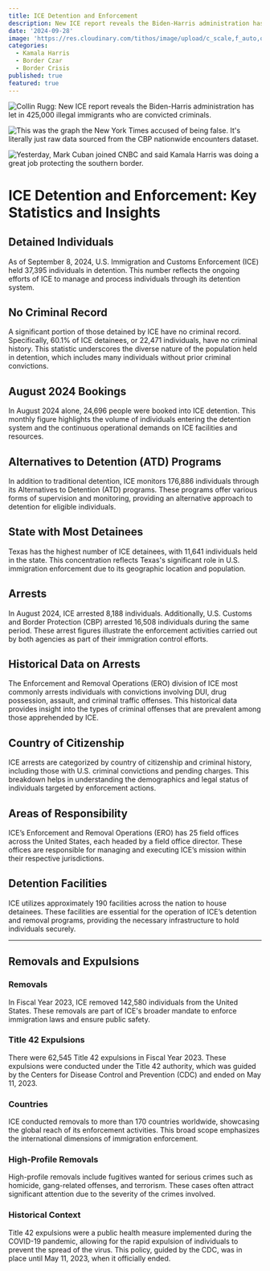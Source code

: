 ```yaml
---
title: ICE Detention and Enforcement
description: New ICE report reveals the Biden-Harris administration has let in 425,000 illegal immigrants who are convicted criminals.
date: '2024-09-28'
image: 'https://res.cloudinary.com/tithos/image/upload/c_scale,f_auto,q_auto:eco,w_1000/v1727555109/border-crisis-hero_qbayoz.webp'
categories:
  - Kamala Harris
  - Border Czar
  - Border Crisis
published: true
featured: true
---
```


<script>
  import { Image } from '../lib';
</script>

<Image
  src="https://res.cloudinary.com/tithos/image/upload/f_auto,q_auto:eco/v1727555109/border-crisis-2_hczyd4.png"
  alt="Collin Rugg: New ICE report reveals the Biden-Harris administration has let in 425,000 illegal immigrants who are convicted criminals."
/>

<Image
  src="https://res.cloudinary.com/tithos/image/upload/f_auto,q_auto:eco/v1727555109/border-crisis-3_zozn30.png"
  alt="This was the graph the New York Times accused of being false. It's literally just raw data sourced from the CBP nationwide encounters dataset."
/>

<Image
  src="https://res.cloudinary.com/tithos/image/upload/f_auto,q_auto:eco/v1727555109/border-crisis-1_rbfpyy.png"
  alt="Yesterday, Mark Cuban joined CNBC and said Kamala Harris was doing a great job protecting the southern border."
/>

# ICE Detention and Enforcement: Key Statistics and Insights

## Detained Individuals

As of September 8, 2024, U.S. Immigration and Customs Enforcement (ICE) held 37,395 individuals in detention. This number reflects the ongoing efforts of ICE to manage and process individuals through its detention system.

## No Criminal Record

A significant portion of those detained by ICE have no criminal record. Specifically, 60.1% of ICE detainees, or 22,471 individuals, have no criminal history. This statistic underscores the diverse nature of the population held in detention, which includes many individuals without prior criminal convictions.

## August 2024 Bookings

In August 2024 alone, 24,696 people were booked into ICE detention. This monthly figure highlights the volume of individuals entering the detention system and the continuous operational demands on ICE facilities and resources.

## Alternatives to Detention (ATD) Programs

In addition to traditional detention, ICE monitors 176,886 individuals through its Alternatives to Detention (ATD) programs. These programs offer various forms of supervision and monitoring, providing an alternative approach to detention for eligible individuals.

## State with Most Detainees

Texas has the highest number of ICE detainees, with 11,641 individuals held in the state. This concentration reflects Texas's significant role in U.S. immigration enforcement due to its geographic location and population.

## Arrests

In August 2024, ICE arrested 8,188 individuals. Additionally, U.S. Customs and Border Protection (CBP) arrested 16,508 individuals during the same period. These arrest figures illustrate the enforcement activities carried out by both agencies as part of their immigration control efforts.

## Historical Data on Arrests

The Enforcement and Removal Operations (ERO) division of ICE most commonly arrests individuals with convictions involving DUI, drug possession, assault, and criminal traffic offenses. This historical data provides insight into the types of criminal offenses that are prevalent among those apprehended by ICE.

## Country of Citizenship

ICE arrests are categorized by country of citizenship and criminal history, including those with U.S. criminal convictions and pending charges. This breakdown helps in understanding the demographics and legal status of individuals targeted by enforcement actions.

## Areas of Responsibility

ICE’s Enforcement and Removal Operations (ERO) has 25 field offices across the United States, each headed by a field office director. These offices are responsible for managing and executing ICE’s mission within their respective jurisdictions.

## Detention Facilities

ICE utilizes approximately 190 facilities across the nation to house detainees. These facilities are essential for the operation of ICE’s detention and removal programs, providing the necessary infrastructure to hold individuals securely.

---

## Removals and Expulsions

### Removals

In Fiscal Year 2023, ICE removed 142,580 individuals from the United States. These removals are part of ICE's broader mandate to enforce immigration laws and ensure public safety.

### Title 42 Expulsions

There were 62,545 Title 42 expulsions in Fiscal Year 2023. These expulsions were conducted under the Title 42 authority, which was guided by the Centers for Disease Control and Prevention (CDC) and ended on May 11, 2023.

### Countries

ICE conducted removals to more than 170 countries worldwide, showcasing the global reach of its enforcement activities. This broad scope emphasizes the international dimensions of immigration enforcement.

### High-Profile Removals

High-profile removals include fugitives wanted for serious crimes such as homicide, gang-related offenses, and terrorism. These cases often attract significant attention due to the severity of the crimes involved.

### Historical Context

Title 42 expulsions were a public health measure implemented during the COVID-19 pandemic, allowing for the rapid expulsion of individuals to prevent the spread of the virus. This policy, guided by the CDC, was in place until May 11, 2023, when it officially ended.
